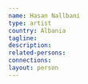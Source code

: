 ```yaml
---
name: Hasan Nallbani
type: artist
country: Albania
tagline:
description:
related-persons:
connections:
layout: person
---
```

